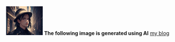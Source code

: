 <img src="./Ai_images/long%20hair%20mafia.png" width="100" height="80"/> **The following image is generated using AI**
[my blog](https://nathanlyj.github.io/NathanLYJ/)

